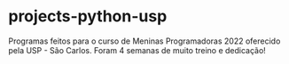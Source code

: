 # projects-python-usp

Programas feitos para o curso de Meninas Programadoras 2022 oferecido pela USP - São Carlos. Foram 4 semanas de muito treino e dedicação!
